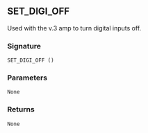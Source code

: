 ## SET\_DIGI\_OFF

Used with the v.3 amp to turn digital inputs off.


### Signature

`SET_DIGI_OFF ()`


### Parameters

`None`


### Returns

`None`

